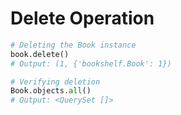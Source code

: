 # Delete Operation

```python
# Deleting the Book instance
book.delete()
# Output: (1, {'bookshelf.Book': 1})

# Verifying deletion
Book.objects.all()
# Output: <QuerySet []>

